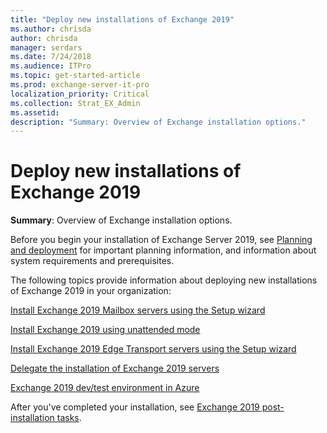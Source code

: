 ```yaml
---
title: "Deploy new installations of Exchange 2019"
ms.author: chrisda
author: chrisda
manager: serdars
ms.date: 7/24/2018
ms.audience: ITPro
ms.topic: get-started-article
ms.prod: exchange-server-it-pro
localization_priority: Critical
ms.collection: Strat_EX_Admin
ms.assetid: 
description: "Summary: Overview of Exchange installation options."
---
```


# Deploy new installations of Exchange 2019

 **Summary**: Overview of Exchange installation options.
  
Before you begin your installation of Exchange Server 2019, see [Planning and deployment](../../plan-and-deploy-2019/plan-and-deploy-2019.md) for important planning information, and information about system requirements and prerequisites.
  
The following topics provide information about deploying new installations of Exchange 2019 in your organization:
  
[Install Exchange 2019 Mailbox servers using the Setup wizard](install-mailbox-role.md)
  
[Install Exchange 2019 using unattended mode](unattended-installs.md)
  
[Install Exchange 2019 Edge Transport servers using the Setup wizard](install-edge-transport-role.md)
  
[Delegate the installation of Exchange 2019 servers](delegate-installations.md)
  
[Exchange 2019 dev/test environment in Azure](create-azure-test-environments.md)
  
After you've completed your installation, see [Exchange 2019 post-installation tasks](../../plan-and-deploy/post-installation-tasks/post-installation-tasks.md).
  

